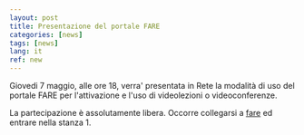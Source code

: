 ```yaml
---
layout: post
title: Presentazione del portale FARE 
categories: [news]
tags: [news]
lang: it
ref: new
---
```


Giovedi 7 maggio, alle ore 18, verra' presentata in  Rete la modalità di uso del portale FARE per l'attivazione e l'uso di videolezioni o videoconferenze.

La partecipazione è assolutamente libera. Occorre collegarsi a [fare](https://fare.polito.it/fare/meeting) ed entrare nella stanza 1.
